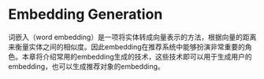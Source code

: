 # Embedding Generation

词嵌入（word embedding）是一项将实体转成向量表示的方法，根据向量的距离来衡量实体之间的相似度。因此embedding在推荐系统中能够扮演非常重要的角色。本章将介绍常用的embedding生成的技术，这些技术即可以用于生成用户的embedding，也可以生成推荐对象的embedding。



